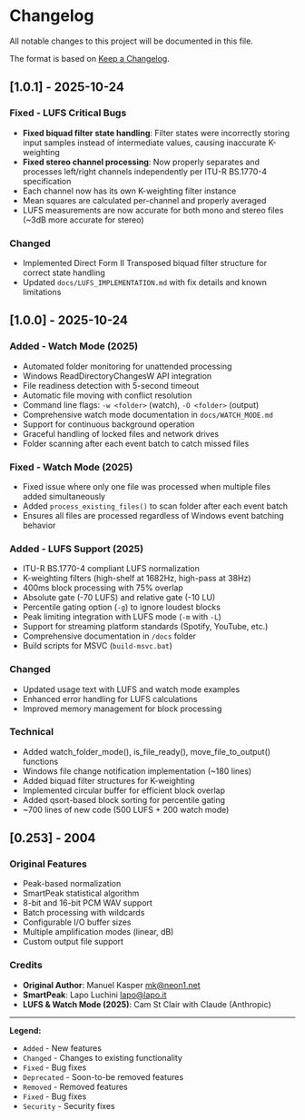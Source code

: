 # Changelog

All notable changes to this project will be documented in this file.

The format is based on [Keep a Changelog](https://keepachangelog.com/en/1.0.0/).

## [1.0.1] - 2025-10-24

### Fixed - LUFS Critical Bugs
- **Fixed biquad filter state handling**: Filter states were incorrectly storing input samples instead of intermediate values, causing inaccurate K-weighting
- **Fixed stereo channel processing**: Now properly separates and processes left/right channels independently per ITU-R BS.1770-4 specification
- Each channel now has its own K-weighting filter instance
- Mean squares are calculated per-channel and properly averaged
- LUFS measurements are now accurate for both mono and stereo files (~3dB more accurate for stereo)

### Changed
- Implemented Direct Form II Transposed biquad filter structure for correct state handling
- Updated `docs/LUFS_IMPLEMENTATION.md` with fix details and known limitations

## [1.0.0] - 2025-10-24

### Added - Watch Mode (2025)
- Automated folder monitoring for unattended processing
- Windows ReadDirectoryChangesW API integration
- File readiness detection with 5-second timeout
- Automatic file moving with conflict resolution
- Command line flags: `-w <folder>` (watch), `-O <folder>` (output)
- Comprehensive watch mode documentation in `docs/WATCH_MODE.md`
- Support for continuous background operation
- Graceful handling of locked files and network drives
- Folder scanning after each event batch to catch missed files

### Fixed - Watch Mode (2025)
- Fixed issue where only one file was processed when multiple files added simultaneously
- Added `process_existing_files()` to scan folder after each event batch
- Ensures all files are processed regardless of Windows event batching behavior

### Added - LUFS Support (2025)
- ITU-R BS.1770-4 compliant LUFS normalization
- K-weighting filters (high-shelf at 1682Hz, high-pass at 38Hz)
- 400ms block processing with 75% overlap
- Absolute gate (-70 LUFS) and relative gate (-10 LU)
- Percentile gating option (`-g`) to ignore loudest blocks
- Peak limiting integration with LUFS mode (`-m` with `-L`)
- Support for streaming platform standards (Spotify, YouTube, etc.)
- Comprehensive documentation in `/docs` folder
- Build scripts for MSVC (`build-msvc.bat`)

### Changed
- Updated usage text with LUFS and watch mode examples
- Enhanced error handling for LUFS calculations
- Improved memory management for block processing

### Technical
- Added watch_folder_mode(), is_file_ready(), move_file_to_output() functions
- Windows file change notification implementation (~180 lines)
- Added biquad filter structures for K-weighting
- Implemented circular buffer for efficient block overlap
- Added qsort-based block sorting for percentile gating
- ~700 lines of new code (500 LUFS + 200 watch mode)

## [0.253] - 2004

### Original Features
- Peak-based normalization
- SmartPeak statistical algorithm
- 8-bit and 16-bit PCM WAV support
- Batch processing with wildcards
- Configurable I/O buffer sizes
- Multiple amplification modes (linear, dB)
- Custom output file support

### Credits
- **Original Author**: Manuel Kasper <mk@neon1.net>
- **SmartPeak**: Lapo Luchini <lapo@lapo.it>
- **LUFS & Watch Mode (2025)**: Cam St Clair with Claude (Anthropic)

---

**Legend:**
- `Added` - New features
- `Changed` - Changes to existing functionality
- `Fixed` - Bug fixes
- `Deprecated` - Soon-to-be removed features
- `Removed` - Removed features
- `Fixed` - Bug fixes
- `Security` - Security fixes

